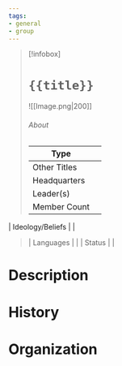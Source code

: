```yaml
---
tags:
- general
- group
---
```

> [!infobox]
> # `{{title}}`
> ![[Image.png|200]]
> ###### About
> | Type |  |
> | ---- | ---- |
> | Other Titles |  |
> | Headquarters | |
> | Leader(s) |  |
> | Member Count |   |
| Ideology/Beliefs |   |
> | Languages |  |
> | Status |  |
# Description



# History



# Organization


